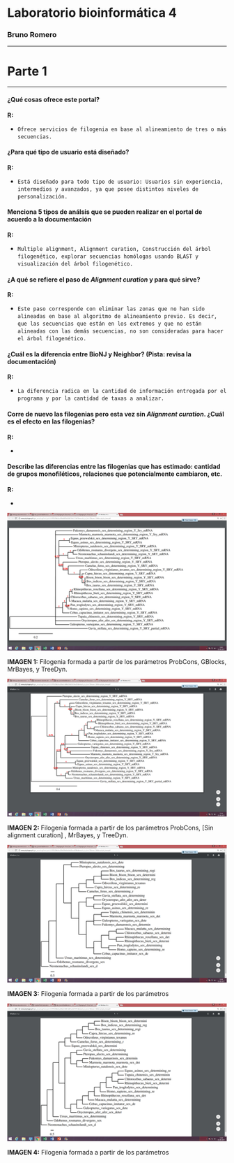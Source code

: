 # Laboratorio bioinformática 4


### Bruno Romero


-----



# Parte 1



----



#### ¿Qué cosas ofrece este portal? 


__R:__


+ `Ofrece servicios de filogenia en base al alineamiento de tres o más secuencias.  `



#### ¿Para qué tipo de usuario está diseñado?


__R:__


+ `Está diseñado para todo tipo de usuario: Usuarios sin experiencia, intermedios y avanzados, ya que posee distintos niveles de personalización. `


#### Menciona 5 tipos de análsis que se pueden realizar en el portal de acuerdo a la documentación


__R:__


+ `Multiple alignment, Alignment curation, Construcción del árbol filogenético, explorar secuencias homólogas usando BLAST y visualización del árbol filogenético. `



#### ¿A qué se refiere el paso de *Alignment curation* y para qué sirve?


__R:__



+ `Este paso corresponde con eliminar las zonas que no han sido alineadas en base al algoritmo de alineamiento previo. Es decir, que las secuencias que están en los extremos y que no están alineadas con las demás secuencias, no son consideradas para hacer el árbol filogenético. `




#### ¿Cuál es la diferencia entre BioNJ y Neighbor? (Pista: revisa la documentación)



__R:__



+ `La diferencia radica en la cantidad de información entregada por el programa y por la cantidad de taxas a analizar.`




#### Corre de nuevo las filogenias pero esta vez sin *Alignment curation*. ¿Cuál es el efecto en las filogenias?



__R:__




+ ` `



#### Describe las diferencias entre las filogenias que has estimado: cantidad de grupos monofiléticos, relaciones que potencialmente cambiaron, etc.



__R:__



+ ` `





![Gblocks](https://github.com/CapitanFlint/Laboratorio-bioinfo-4/blob/master/foto%201%20gblocks.png)




__IMAGEN 1:__  Filogenia formada a partir de los parámetros ProbCons, GBlocks, MrBayes, y TreeDyn.




![sincurationprobcon](https://github.com/CapitanFlint/Laboratorio-bioinfo-4/blob/master/foto%202%20probcons%20sin%20curation.png)



__IMAGEN 2:__ Filogenia formada a partir de los parámetros ProbCons, [Sin alignment curation] , MrBayes, y TreeDyn.




![foto3clustalw](https://github.com/CapitanFlint/Laboratorio-bioinfo-4/blob/master/foto3clustalw.png)




__IMAGEN 3:__ Filogenia formada a partir de los parámetros 




![foto4custalwsincurrar](https://github.com/CapitanFlint/Laboratorio-bioinfo-4/blob/master/foto4clustalwsincurar.png)




__IMAGEN 4:__ Filogenia formada a partir de los parámetros 
